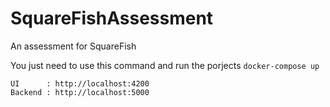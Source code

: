 # SquareFishAssessment
An assessment for SquareFish

You just need to use this command and run the porjects
```docker-compose up```

    UI      : http://localhost:4200
    Backend : http://localhost:5000
